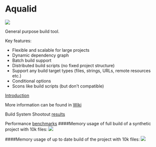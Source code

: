 Aqualid
=======

![](https://travis-ci.org/aqualid/aqualid.svg)

General purpose build tool.

Key features:
  - Flexible and scalable for large projects
  - Dynamic dependency graph
  - Batch build support
  - Distributed build scripts (no fixed project structure)
  - Support any build target types (files, strings, URLs, remote resources etc.)
  - Conditional options
  - Scons like build scripts (but don't compatible)

[Introduction](https://github.com/aqualid/aqualid/wiki/Introduction)

More information can be found in [Wiki](https://github.com/aqualid/aqualid/wiki)

Build System Shootout [results](https://github.com/aqualid/aqualid/tree/master/examples/build-shoutout)

Performance [benchmarks](https://github.com/aqualid/aqualid/wiki/Benchmark-results)
####Memory usage of full build of a synthetic project with 10k files:
![](https://github.com/menify/aqualid/blob/master/examples/benchmarks/results/10k_2/bench10k_full.png)

####Memory usage of up to date build of the project with 10k files:
![](https://github.com/menify/aqualid/blob/master/examples/benchmarks/results/10k_2/bench10k_none.png)

